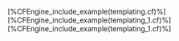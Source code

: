 [%CFEngine_include_example(templating.cf)%]
[%CFEngine_include_example(templating_1.cf)%]
[%CFEngine_include_example(templating_1.cf)%]
